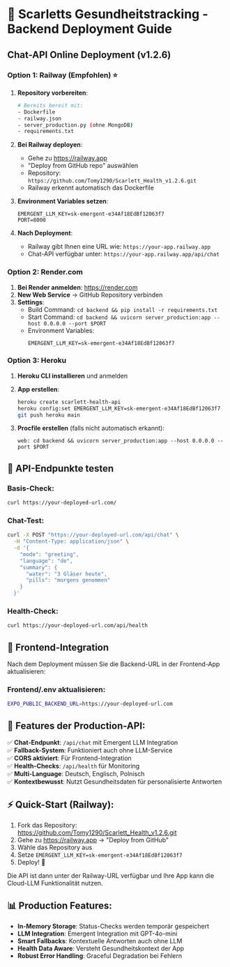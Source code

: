 # 🚀 Scarletts Gesundheitstracking - Backend Deployment Guide

## Chat-API Online Deployment (v1.2.6)

### Option 1: Railway (Empfohlen) ⭐

1. **Repository vorbereiten**:
   ```bash
   # Bereits bereit mit:
   - Dockerfile
   - railway.json
   - server_production.py (ohne MongoDB)
   - requirements.txt
   ```

2. **Bei Railway deployen**:
   - Gehe zu https://railway.app
   - "Deploy from GitHub repo" auswählen
   - Repository: `https://github.com/Tomy1290/Scarlett_Health_v1.2.6.git`
   - Railway erkennt automatisch das Dockerfile

3. **Environment Variables setzen**:
   ```
   EMERGENT_LLM_KEY=sk-emergent-e34Af18EdBf12063f7
   PORT=8000
   ```

4. **Nach Deployment**:
   - Railway gibt Ihnen eine URL wie: `https://your-app.railway.app`
   - Chat-API verfügbar unter: `https://your-app.railway.app/api/chat`

### Option 2: Render.com

1. **Bei Render anmelden**: https://render.com
2. **New Web Service** → GitHub Repository verbinden
3. **Settings**:
   - Build Command: `cd backend && pip install -r requirements.txt`
   - Start Command: `cd backend && uvicorn server_production:app --host 0.0.0.0 --port $PORT`
   - Environment Variables:
     ```
     EMERGENT_LLM_KEY=sk-emergent-e34Af18EdBf12063f7
     ```

### Option 3: Heroku

1. **Heroku CLI installieren** und anmelden
2. **App erstellen**:
   ```bash
   heroku create scarlett-health-api
   heroku config:set EMERGENT_LLM_KEY=sk-emergent-e34Af18EdBf12063f7
   git push heroku main
   ```

3. **Procfile erstellen** (falls nicht automatisch erkannt):
   ```
   web: cd backend && uvicorn server_production:app --host 0.0.0.0 --port $PORT
   ```

## 🧪 API-Endpunkte testen

### Basis-Check:
```bash
curl https://your-deployed-url.com/
```

### Chat-Test:
```bash
curl -X POST "https://your-deployed-url.com/api/chat" \
  -H "Content-Type: application/json" \
  -d '{
    "mode": "greeting",
    "language": "de",
    "summary": {
      "water": "3 Gläser heute",
      "pills": "morgens genommen"
    }
  }'
```

### Health-Check:
```bash
curl https://your-deployed-url.com/api/health
```

## 📱 Frontend-Integration

Nach dem Deployment müssen Sie die Backend-URL in der Frontend-App aktualisieren:

### Frontend/.env aktualisieren:
```bash
EXPO_PUBLIC_BACKEND_URL=https://your-deployed-url.com
```

## 🔧 Features der Production-API:

✅ **Chat-Endpunkt**: `/api/chat` mit Emergent LLM Integration  
✅ **Fallback-System**: Funktioniert auch ohne LLM-Service  
✅ **CORS aktiviert**: Für Frontend-Integration  
✅ **Health-Checks**: `/api/health` für Monitoring  
✅ **Multi-Language**: Deutsch, Englisch, Polnisch  
✅ **Kontextbewusst**: Nutzt Gesundheitsdaten für personalisierte Antworten  

## ⚡ Quick-Start (Railway):

1. Fork das Repository: https://github.com/Tomy1290/Scarlett_Health_v1.2.6.git
2. Gehe zu https://railway.app → "Deploy from GitHub"
3. Wähle das Repository aus
4. Setze `EMERGENT_LLM_KEY=sk-emergent-e34Af18EdBf12063f7`
5. Deploy! 🚀

Die API ist dann unter der Railway-URL verfügbar und Ihre App kann die Cloud-LLM Funktionalität nutzen.

## 📊 Production Features:

- **In-Memory Storage**: Status-Checks werden temporär gespeichert
- **LLM Integration**: Emergent Integration mit GPT-4o-mini
- **Smart Fallbacks**: Kontextuelle Antworten auch ohne LLM
- **Health Data Aware**: Versteht Gesundheitskontext der App
- **Robust Error Handling**: Graceful Degradation bei Fehlern